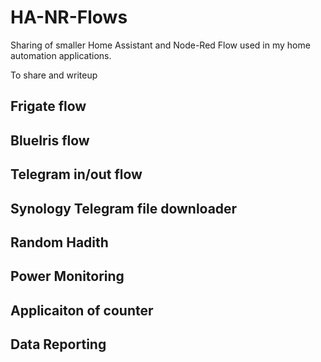 # HA-NR-Flows
Sharing of smaller Home Assistant and Node-Red Flow used in my home automation applications.


To share and writeup
## Frigate flow

## BlueIris flow

## Telegram in/out flow

## Synology Telegram file downloader

## Random Hadith

## Power Monitoring

## Applicaiton of counter

## Data Reporting

